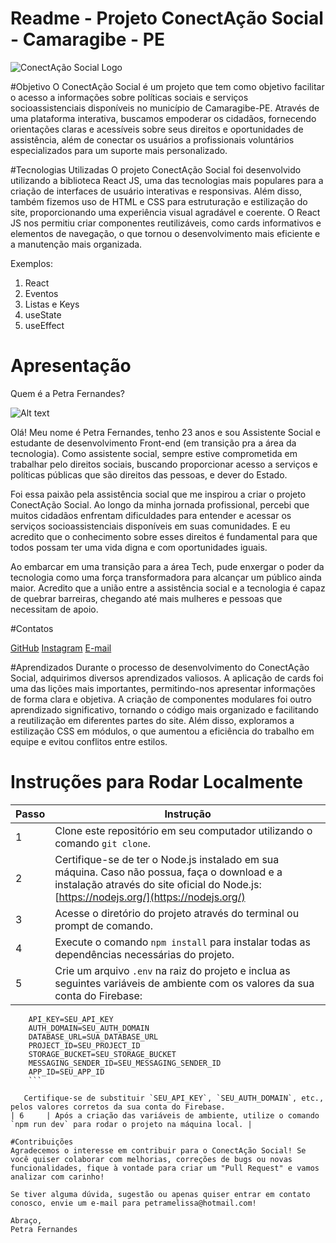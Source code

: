 # Readme - Projeto ConectAção Social - Camaragibe - PE

![ConectAção Social Logo](src/assets/logosemmunicipio.png)

#Objetivo
O ConectAção Social é um projeto que tem como objetivo facilitar o acesso a informações sobre políticas sociais e serviços socioassistenciais disponíveis no município de Camaragibe-PE. Através de uma plataforma interativa, buscamos empoderar os cidadãos, fornecendo orientações claras e acessíveis sobre seus direitos e oportunidades de assistência, além de conectar os usuários a profissionais voluntários especializados para um suporte mais personalizado.

#Tecnologias Utilizadas
O projeto ConectAção Social foi desenvolvido utilizando a biblioteca React JS, uma das tecnologias mais populares para a criação de interfaces de usuário interativas e responsivas. Além disso, também fizemos uso de HTML e CSS para estruturação e estilização do site, proporcionando uma experiência visual agradável e coerente. O React JS nos permitiu criar componentes reutilizáveis, como cards informativos e elementos de navegação, o que tornou o desenvolvimento mais eficiente e a manutenção mais organizada. 

Exemplos: 
1. React
2. Eventos
3. Listas e Keys
4. useState
5. useEffect

# Apresentação
Quem é a Petra Fernandes?

![Alt text](src/assets/MinhaFoto.png)

Olá! Meu nome é Petra Fernandes, tenho 23 anos e sou Assistente Social e estudante de desenvolvimento Front-end (em transição pra a área da tecnologia). Como assistente social, sempre estive comprometida em trabalhar pelo direitos sociais, buscando proporcionar acesso a serviços e políticas públicas que são direitos das pessoas, e dever do Estado.

Foi essa paixão pela assistência social que me inspirou a criar o projeto ConectAção Social.
Ao longo da minha jornada profissional, percebi que muitos cidadãos enfrentam dificuldades para entender e acessar os serviços socioassistenciais disponíveis em suas comunidades. E eu acredito que o conhecimento sobre esses direitos é fundamental para que todos possam ter uma vida digna e com oportunidades iguais.

Ao embarcar em uma transição para a área Tech, pude enxergar o poder da tecnologia como uma força transformadora para alcançar um público ainda maior. Acredito que a união entre a assistência social e a tecnologia é capaz de quebrar barreiras, chegando até mais mulheres e pessoas que necessitam de apoio.

#Contatos

[GitHub](https://github.com/petra.melissa)
[Instagram](https://www.instagram.com/umapetra)
[E-mail](mailto:petramelissa@hotmail.com)


#Aprendizados
Durante o processo de desenvolvimento do ConectAção Social, adquirimos diversos aprendizados valiosos. A aplicação de cards foi uma das lições mais importantes, permitindo-nos apresentar informações de forma clara e objetiva. A criação de componentes modulares foi outro aprendizado significativo, tornando o código mais organizado e facilitando a reutilização em diferentes partes do site. Além disso, exploramos a estilização CSS em módulos, o que aumentou a eficiência do trabalho em equipe e evitou conflitos entre estilos.

# Instruções para Rodar Localmente

| Passo | Instrução |
|-------|-----------|
| 1     | Clone este repositório em seu computador utilizando o comando `git clone`. |
| 2     | Certifique-se de ter o Node.js instalado em sua máquina. Caso não possua, faça o download e a instalação através do site oficial do Node.js: [https://nodejs.org/](https://nodejs.org/) |
| 3     | Acesse o diretório do projeto através do terminal ou prompt de comando. |
| 4     | Execute o comando `npm install` para instalar todas as dependências necessárias do projeto. |
| 5     | Crie um arquivo `.env` na raiz do projeto e inclua as seguintes variáveis de ambiente com os valores da sua conta do Firebase:
```
    API_KEY=SEU_API_KEY
    AUTH_DOMAIN=SEU_AUTH_DOMAIN
    DATABASE_URL=SUA_DATABASE_URL
    PROJECT_ID=SEU_PROJECT_ID
    STORAGE_BUCKET=SEU_STORAGE_BUCKET
    MESSAGING_SENDER_ID=SEU_MESSAGING_SENDER_ID
    APP_ID=SEU_APP_ID
    ```

   Certifique-se de substituir `SEU_API_KEY`, `SEU_AUTH_DOMAIN`, etc., pelos valores corretos da sua conta do Firebase.
| 6     | Após a criação das variáveis de ambiente, utilize o comando `npm run dev` para rodar o projeto na máquina local. |

#Contribuições
Agradecemos o interesse em contribuir para o ConectAção Social! Se você quiser colaborar com melhorias, correções de bugs ou novas funcionalidades, fique à vontade para criar um "Pull Request" e vamos analizar com carinho!

Se tiver alguma dúvida, sugestão ou apenas quiser entrar em contato conosco, envie um e-mail para petramelissa@hotmail.com! 

Abraço,
Petra Fernandes
